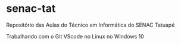 # senac-tat
Repositório das Aulas do Técnico em Informática do SENAC Tatuapé

Trabalhando com o Git VScode no Linux no Windows 10
